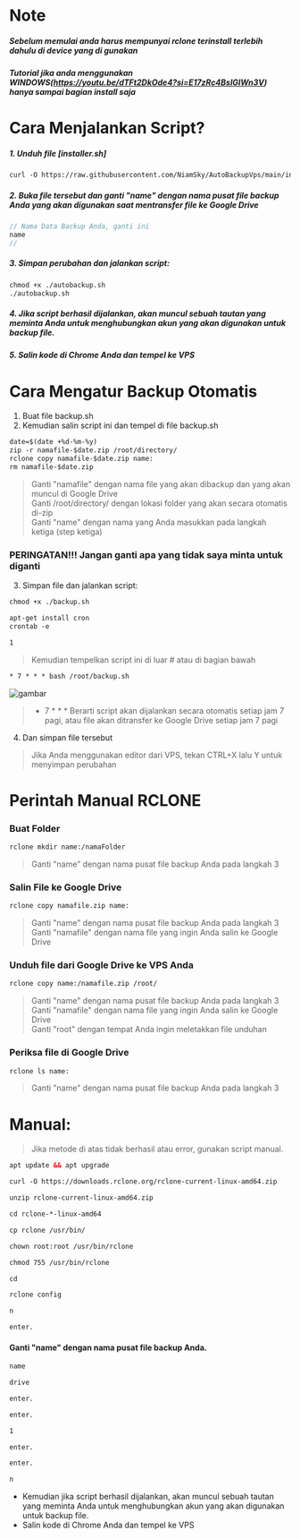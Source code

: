 # Note 
##### Sebelum memulai anda harus mempunyai rclone terinstall terlebih dahulu di device yang di gunakan
##### Tutorial jika anda menggunakan WINDOWS(https://youtu.be/dTFt2DkOde4?si=E17zRc4BslGIWn3V) hanya sampai bagian install saja

# Cara Menjalankan Script?
##### 1. Unduh file [installer.sh]
```html
curl -O https://raw.githubusercontent.com/NiamSky/AutoBackupVps/main/installer.sh
```
##### 2. Buka file tersebut dan ganti "name" dengan nama pusat file backup Anda yang akan digunakan saat mentransfer file ke Google Drive
```java
// Nama Data Backup Anda, ganti ini 
name
//
```
##### 3. Simpan perubahan dan jalankan script:
```html
chmod +x ./autobackup.sh
./autobackup.sh
```
##### 4. Jika script berhasil dijalankan, akan muncul sebuah tautan yang meminta Anda untuk menghubungkan akun yang akan digunakan untuk backup file.
##### 5. Salin kode di Chrome Anda dan tempel ke VPS

# Cara Mengatur Backup Otomatis
1. Buat file backup.sh
2. Kemudian salin script ini dan tempel di file backup.sh
```html
date=$(date +%d-%m-%y)
zip -r namafile-$date.zip /root/directory/
rclone copy namafile-$date.zip name:
rm namafile-$date.zip
```
> Ganti "namafile" dengan nama file yang akan dibackup dan yang akan muncul di Google Drive <br>
> Ganti /root/directory/ dengan lokasi folder yang akan secara otomatis di-zip <br>
> Ganti "name" dengan nama yang Anda masukkan pada langkah ketiga (step ketiga)
### PERINGATAN!!! Jangan ganti apa yang tidak saya minta untuk diganti
3. Simpan file dan jalankan script:
```html
chmod +x ./backup.sh
```
```html
apt-get install cron
crontab -e
```
```html
1
```
> Kemudian tempelkan script ini di luar # atau di bagian bawah
```html
* 7 * * * bash /root/backup.sh
```
![gambar](https://gosigitgo.files.wordpress.com/2010/03/crontab-syntax.gif?w=510)

> * 7 * * * Berarti script akan dijalankan secara otomatis setiap jam 7 pagi, atau file akan ditransfer ke Google Drive setiap jam 7 pagi
4. Dan simpan file tersebut
> Jika Anda menggunakan editor dari VPS, tekan CTRL+X lalu Y untuk menyimpan perubahan

# Perintah Manual RCLONE
### Buat Folder
```html
rclone mkdir name:/namaFolder
```
> Ganti "name" dengan nama pusat file backup Anda pada langkah 3

### Salin File ke Google Drive
```html
rclone copy namafile.zip name:
```
> Ganti "name" dengan nama pusat file backup Anda pada langkah 3 <br>
> Ganti "namafile" dengan nama file yang ingin Anda salin ke Google Drive

### Unduh file dari Google Drive ke VPS Anda
```html
rclone copy name:/namafile.zip /root/
```
> Ganti "name" dengan nama pusat file backup Anda pada langkah 3 <br>
> Ganti "namafile" dengan nama file yang ingin Anda salin ke Google Drive <br>
> Ganti "root" dengan tempat Anda ingin meletakkan file unduhan

### Periksa file di Google Drive
```html
rclone ls name:
```
> Ganti "name" dengan nama pusat file backup Anda pada langkah 3

# Manual:
> Jika metode di atas tidak berhasil atau error, gunakan script manual.
```html
apt update && apt upgrade
```
```html
curl -O https://downloads.rclone.org/rclone-current-linux-amd64.zip
```
```html
unzip rclone-current-linux-amd64.zip
```
```html
cd rclone-*-linux-amd64
```
```html
cp rclone /usr/bin/
```
```html
chown root:root /usr/bin/rclone
```
```html
chmod 755 /usr/bin/rclone
```
```html
cd
```
```html
rclone config
```
```html
n
```
```html
enter.
```
#### Ganti "name" dengan nama pusat file backup Anda.
```html
name
```
```html
drive
```
```html
enter.
```
```html
enter.
```
```html
1
```
```html
enter.
```
```html
enter.
```
```html
n
```
- Kemudian jika script berhasil dijalankan, akan muncul sebuah tautan yang meminta Anda untuk menghubungkan akun yang akan digunakan untuk backup file.
- Salin kode di Chrome Anda dan tempel ke VPS
